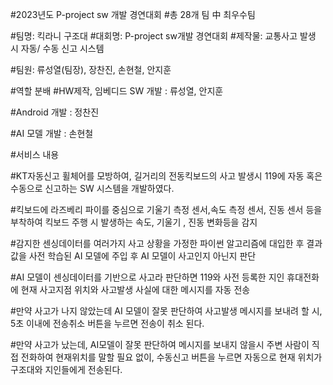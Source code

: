 #2023년도 P-project sw 개발 경연대회
#총 28개 팀 中 최우수팀 

#팀명: 킥라니 구조대
#대회명: P-project sw개발 경연대회
#제작물: 교통사고 발생 시 자동/ 수동 신고 시스템

#팀원: 류성열(팀장), 장찬진, 손현철, 안지훈

#역할 분배
#HW제작, 임베디드 SW 개발 : 류성열, 안지훈

#Android 개발 : 정찬진

#AI 모델 개발 : 손현철

#서비스 내용

#KT자동신고 휠체어를 모방하여, 길거리의 전동킥보드의 사고 발생시 119에 자동 혹은 수동으로 신고하는 SW 시스템을 개발하였다.

#킥보드에 라즈베리 파이를 중심으로 기울기 측정 센서,속도 측정 센서, 진동 센서 등을 부착하여 킥보드 주행 시 발생하는 속도, 기울기 , 진동 변화등을 감지

#감지한 센싱데이터를 여러가지 사고 상황을 가정한 파이썬 알고리즘에 대입한 후 결과 값을 사전 학습된 AI 모델에 주입 후 AI 모델이 사고인지 아닌지 판단

#AI 모델이 센싱데이터를 기반으로 사고라 판단하면 119와 사전 등록한 지인 휴대전화에 현재 사고지점 위치와 사고발생 사실에 대한 메시지를 자동 전송

#만약 사고가 나지 않았는데 AI 모델이 잘못 판단하여 사고발생 메시지를 보내려 할 시, 5초 이내에 전송취소 버튼을 누르면 전송이 취소 된다.

#만약 사고가 났는데, AI모델이 잘못 판단하여 메시지를 보내지 않을시 주변 사람이 직접 전화하여 현재위치를 말할 필요 없이, 수동신고 버튼을 누르면 자동으로 현재 위치가 구조대와 지인들에게 전송된다.
